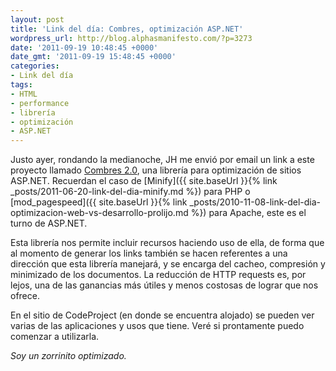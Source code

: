 ```yaml
---
layout: post
title: 'Link del día: Combres, optimización ASP.NET'
wordpress_url: http://blog.alphasmanifesto.com/?p=3273
date: '2011-09-19 10:48:45 +0000'
date_gmt: '2011-09-19 15:48:45 +0000'
categories:
- Link del día
tags:
- HTML
- performance
- librería
- optimización
- ASP.NET
---
```


Justo ayer, rondando la medianoche, JH me envió por email un link a este proyecto llamado [Combres 2.0](http://www.codeproject.com/KB/aspnet/combres2.aspx), una librería para optimización de sitios ASP.NET. Recuerdan el caso de [Minify]({{ site.baseUrl }}{% link _posts/2011-06-20-link-del-dia-minify.md %}) para PHP o [mod_pagespeed]({{ site.baseUrl }}{% link _posts/2010-11-08-link-del-dia-optimizacion-web-vs-desarrollo-prolijo.md %}) para Apache, este es el turno de ASP.NET.

Esta librería nos permite incluir recursos haciendo uso de ella, de forma que al momento de generar los links también se hacen referentes a una dirección que esta librería manejará, y se encarga del cacheo, compresión y minimizado de los documentos. La reducción de HTTP requests es, por lejos, una de las ganancias más útiles y menos costosas de lograr que nos ofrece.

En el sitio de CodeProject (en donde se encuentra alojado) se pueden ver varias de las aplicaciones y usos que tiene. Veré si prontamente puedo comenzar a utilizarla.

_Soy un zorrinito optimizado._
